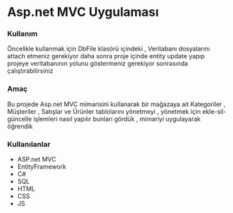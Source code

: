 # Asp.net MVC Uygulaması

### Kullanım

Öncelikle kullanmak için DbFile klasörü içindeki , Veritabanı dosyalarını attach etmeniz gerekiyor daha sonra proje içinde entity update yapıp projeye veritabanının yolunu göstermeniz gerekiyor sonrasında çalıştırabilirsiniz

### Amaç

Bu projede Asp.net MVC mimarisini kullanarak bir mağazaya ait Kategoriler , Müşteriler , Satışlar ve Ürünler tablolarını yönetmeyi , yönetmek için ekle-sil-güncelle işlemleri
nasıl yapılır bunları gördük , mimariyi uygulayarak öğrendik

### Kullanılanlar
- ASP.net MVC
- EntityFramework
- C#
- SQL
- HTML
- CSS
- JS
